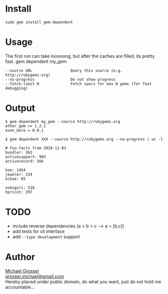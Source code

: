 Install
=======
    sudo gem install gem-dependent

Usage
=====
The first run can take looooong, but after the caches are filled, its pretty fast.
    gem dependent my_gem

    --source URL                 Query this source (e.g. http://rubygems.org)
    --no-progress                Do not show progress
    --fetch-limit N              Fetch specs for max N gems (for fast debugging)

Output
======

    $ gem dependent my_gem --source http://rubygems.org
    other_gem >= 1.2.1
    even_more = 0.0.1

    $ gem dependent XXX --source http://rubygems.org --no-progress | wc -l

    # Fun-facts from 2010-11-03
    bundler: 263
    activesupport: 983
    activerecord: 566

    hoe: 1454
    jeweler: 234
    echoe: 85

    nokogiri: 516
    hpricot: 297

TODO
=====
 - include reverse dependencies (a > b > c --> a = [b,c])
 - add tests for cli interface
 - add `--type development` support

Author
======
[Michael Grosser](http://grosser.it)  
grosser.michael@gmail.com  
Hereby placed under public domain, do what you want, just do not hold me accountable...
